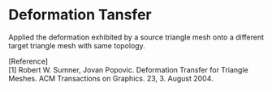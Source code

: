 # Deformation Tansfer
Applied the deformation exhibited by a source triangle mesh onto a different target triangle mesh with same
topology.

[Reference]    
[1] Robert W. Sumner, Jovan Popovic. Deformation Transfer for Triangle Meshes. ACM Transactions on Graphics. 23, 3. August 2004.
